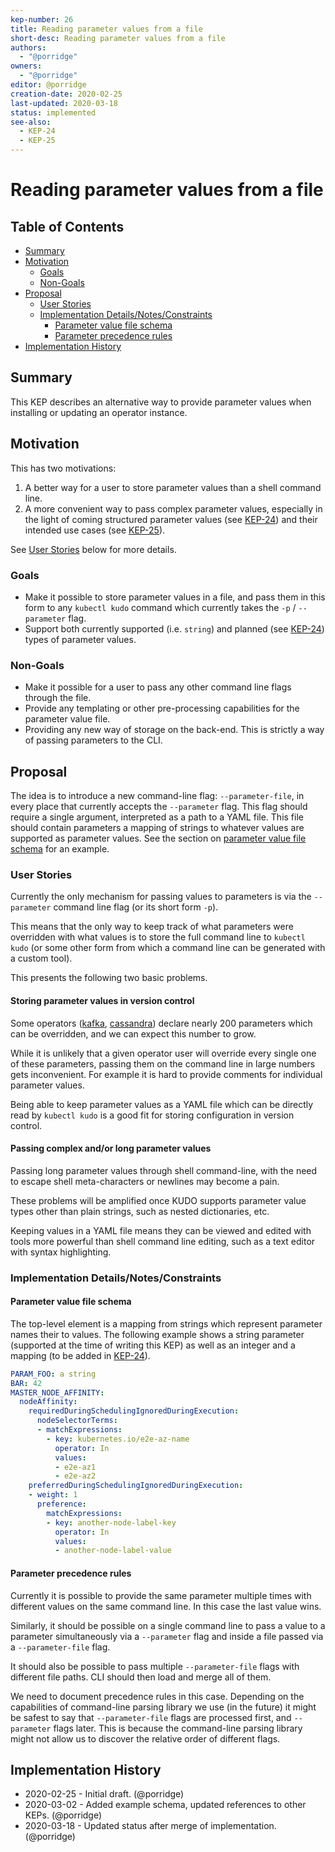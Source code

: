 ```yaml
---
kep-number: 26
title: Reading parameter values from a file
short-desc: Reading parameter values from a file
authors:
  - "@porridge"
owners:
  - "@porridge"
editor: @porridge
creation-date: 2020-02-25
last-updated: 2020-03-18
status: implemented
see-also:
  - KEP-24
  - KEP-25
---
```


# Reading parameter values from a file

## Table of Contents

* [Summary](#summary)
* [Motivation](#motivation)
    * [Goals](#goals)
    * [Non-Goals](#non-goals)
* [Proposal](#proposal)
    * [User Stories](#user-stories)
    * [Implementation Details/Notes/Constraints](#implementation-detailsnotesconstraints)
        * [Parameter value file schema](#parameter-value-file-schema)
        * [Parameter precedence rules](#parameter-precedence-rules)
* [Implementation History](#implementation-history)

## Summary

This KEP describes an alternative way to provide parameter values when installing or
updating an operator instance.

## Motivation

This has two motivations:
1. A better way for a user to store parameter values than a shell command line.
1. A more convenient way to pass complex parameter values, especially in the light of
coming structured parameter values (see [KEP-24](https://github.com/kudobuilder/kudo/blob/main/keps/0024-parameter-enhancement.md))
and their intended use cases (see [KEP-25](https://github.com/kudobuilder/kudo/blob/main/keps/0025-template-to-yaml-function.md)).

See [User Stories](#user-stories) below for more details.

### Goals

- Make it possible to store parameter values in a file, and pass them in this form
to any `kubectl kudo` command which currently takes the `-p` / `--parameter` flag.
- Support both currently supported (i.e. `string`) and planned (see [KEP-24](https://github.com/kudobuilder/kudo/blob/main/keps/0024-parameter-enhancement.md))
types of parameter values.

### Non-Goals

- Make it possible for a user to pass any other command line flags through the file.
- Provide any templating or other pre-processing capabilities for the parameter value file.
 - Providing any new way of storage on the back-end.  This is strictly a way of passing parameters to the CLI.
## Proposal

The idea is to introduce a new command-line flag: `--parameter-file`, in every place that
currently accepts the `--parameter` flag.
This flag should require a single argument, interpreted as a path to a YAML file.
This file should contain parameters a mapping of strings to whatever values are supported as parameter values.
See the section on [parameter value file schema](#parameter-value-file-schema) for an example.

### User Stories

Currently the only mechanism for passing values to parameters is via the `--parameter`
command line flag (or its short form `-p`).

This means that the only way to keep track of what parameters were overridden with what
values is to store the full command line to `kubectl kudo` (or some other form from which
a command line can be generated with a custom tool).

This presents the following two basic problems.

#### Storing parameter values in version control

Some operators
([kafka](https://github.com/kudobuilder/operators/blob/main/repository/kafka/operator/params.yaml),
[cassandra](https://github.com/kudobuilder/operators/blob/main/repository/cassandra/3.11/operator/operator.yaml))
declare nearly 200 parameters which can be overridden, and we can expect this number to grow.

While it is unlikely that a given operator user will override every single one of these parameters,
passing them on the command line in large numbers gets inconvenient.
For example it is hard to provide comments for individual parameter values.

Being able to keep parameter values as a YAML file which can be directly read by
`kubectl kudo` is a good fit for storing configuration in version control.

#### Passing complex and/or long parameter values

Passing long parameter values through shell command-line, with the need to escape
shell meta-characters or newlines may become a pain.

These problems will be amplified once KUDO supports parameter value types other than
plain strings, such as nested dictionaries, etc.

Keeping values in a YAML file means they can be viewed and edited with tools more
powerful than shell command line editing, such as a text editor with syntax highlighting.

### Implementation Details/Notes/Constraints

#### Parameter value file schema

The top-level element is a mapping from strings which represent parameter names their to values.
The following example shows a string parameter (supported at the time of writing this KEP)
as well as an integer and a mapping (to be added in [KEP-24](https://github.com/kudobuilder/kudo/blob/main/keps/0024-parameter-enhancement.md)).

```yaml
PARAM_FOO: a string
BAR: 42
MASTER_NODE_AFFINITY:
  nodeAffinity:
    requiredDuringSchedulingIgnoredDuringExecution:
      nodeSelectorTerms:
      - matchExpressions:
        - key: kubernetes.io/e2e-az-name
          operator: In
          values:
          - e2e-az1
          - e2e-az2
    preferredDuringSchedulingIgnoredDuringExecution:
    - weight: 1
      preference:
        matchExpressions:
        - key: another-node-label-key
          operator: In
          values:
          - another-node-label-value
```


#### Parameter precedence rules

Currently it is possible to provide the same parameter multiple times with
different values on the same command line. In this case the last value wins.

Similarly, it should be possible on a single command line to pass a value to
a parameter simultaneously via a `--parameter` flag and inside a file passed via
a `--parameter-file` flag.

It should also be possible to pass multiple `--parameter-file` flags with different
file paths. CLI should then load and merge all of them.

We need to document precedence rules in this case. Depending on the capabilities
of command-line parsing library we use (in the future) it might be safest to
say that `--parameter-file` flags are processed first, and `--parameter` flags later.
This is because the command-line parsing library might not allow us to discover
the relative order of different flags.

## Implementation History

- 2020-02-25 - Initial draft. (@porridge)
- 2020-03-02 - Added example schema, updated references to other KEPs. (@porridge)
- 2020-03-18 - Updated status after merge of implementation. (@porridge)
